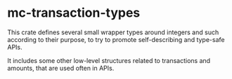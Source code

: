 mc-transaction-types
====================

This crate defines several small wrapper types around integers and such according
to their purpose, to try to promote self-describing and type-safe APIs.

It includes some other low-level structures related to transactions and amounts,
that are used often in APIs.
